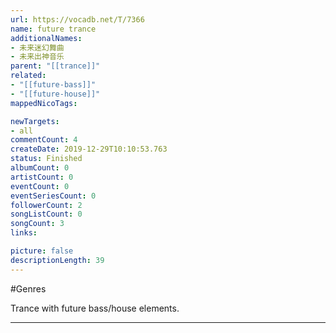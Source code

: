 ```yaml
---
url: https://vocadb.net/T/7366
name: future trance
additionalNames: 
- 未来迷幻舞曲
- 未来出神音乐
parent: "[[trance]]"
related:
- "[[future-bass]]"
- "[[future-house]]"
mappedNicoTags:

newTargets:
- all
commentCount: 4
createDate: 2019-12-29T10:10:53.763
status: Finished
albumCount: 0
artistCount: 0
eventCount: 0
eventSeriesCount: 0
followerCount: 2
songListCount: 0
songCount: 3
links: 

picture: false
descriptionLength: 39
---
```


#Genres

Trance with future bass/house elements.

---


